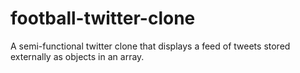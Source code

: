 # football-twitter-clone
A semi-functional twitter clone that displays a feed of tweets stored externally as objects in an array.

